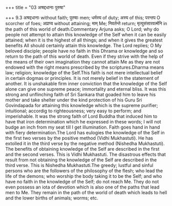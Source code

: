 +++
title = "03 अश्रद्दधानाः पुरुषा"

+++
9.3 अश्रद्दधानाः without faith; पुरुषाः men; धर्मस्य of duty; अस्य of
this; परन्तप O scorcher of foes; अप्राप्य without attaining; माम् Me;
निवर्तन्ते return; मृत्युसंसारवर्त्मनि in the path of this world of
death.Commentary Arjuna asks; O Lord; why do people not attempt to
attain this knowledge of the Self when it can be easily attained; when
it is the highest of all things; and when it gives the greatest benefits
All should certainly attain this knowledge. The Lord replies; O My
beloved disciple; people have no faith in this Dhrama or knowledge and
so return to the path of this world of death. Even if they strive with
the help of the means of their own imagination they cannot attain Me as
they are not endowed with the right means prescribed by the
scriptures.Dharma means law; religion; knowledge of the Self.This faith
is not mere intellectual belief in certain dogmas or principles. It is
not merely belief in the statement of another. It is unshakable firm
inner conviction that the knowledge of the Self alone can give one
supreme peace; immortality and eternal bliss. It was this strong and
unflinching faith of Sri Sankara that goaded him to leave his mother and
take shelter under the kind protection of his Guru Sri Govindapada for
attaining this knowledge which is the supreme purifier; intuitional;
accordig to righteousness; very easy to perform; and imperishable. It
was the strong faith of Lord Buddha that induced him to have that iron
determination which he expressed in these words; I will not budge an
inch from my seat till I get illumination. Faith goes hand in hand with
fiery determination.The Lord has eulogies the knowledge of the Self in
the first two verses by the positive method (Vidhi Mukhastuti). He has
extolled it in the third verse by the negative method (Nishedha
Mukhastuti). The benefits of obtaining knowledge of the Self are
described in the first and the second verses. This is Vidhi Mukhastuti.
The disastrous effects that result from not obtaining the knowledge of
the Self are described in the third verse. This is Nishedha
Mukhastuti.The greedy; lustful and sinful persons who are the followers
of the philosophy of the flesh; who lead the life of the demons; who
worship the body taking it to be the Self; and who have no faith in the
knowledge of the Self; do not reach Me. They do not even possess an iota
of devotion which is also one of the paths that lead men to Me. They
remain in the path of the world of death which leads to hell and the
lower births of animals; worms; etc.
